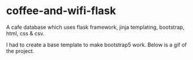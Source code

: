 # coffee-and-wifi-flask
A cafe database which uses flask framework, jinja templating, bootstrap, html, css &amp; csv.

I had to create a base template to make bootstrap5 work. Below is a gif of the project.

